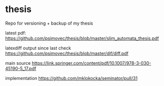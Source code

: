 # thesis
Repo for versioning + backup of my thesis

latest pdf:
https://github.com/psimovec/thesis/blob/master/slim_automata_thesis.pdf

latexdiff output since last check
https://github.com/psimovec/thesis/blob/master/dif/diff.pdf

main source https://link.springer.com/content/pdf/10.1007/978-3-030-45190-5_17.pdf

implementation https://github.com/mklokocka/seminator/pull/31

